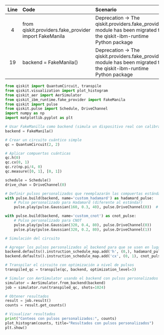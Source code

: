 | Line | Code | Scenario | Reference | Artifact | Refactoring |
| :--: | :--- | :------- | :-------: | :------- | :---------- |
| 4 | from qiskit.providers.fake_provider import FakeManila | Deprecation -> The qiskit.providers.fake_provider module has been migrated to the qiskit-ibm-runtime Python package | qrn_ddbb-b2a36172-1679-422a-ace5-1dac4494834e | qiskit.providers.fake_provider | from qiskit_ibm_runtime.fake_provider import FakeManila |
| 19 | backend = FakeManila() | Deprecation -> The qiskit.providers.fake_provider module has been migrated to the qiskit-ibm-runtime Python package | qrn_ddbb-b2a36172-1679-422a-ace5-1dac4494834e | qiskit.providers.fake_provider | backend = FakeManila() |

```python
from qiskit import QuantumCircuit, transpile
from qiskit.visualization import plot_histogram
from qiskit_aer import AerSimulator
from qiskit_ibm_runtime.fake_provider import FakeManila
from qiskit import pulse
from qiskit.pulse import Schedule, DriveChannel
import numpy as np
import matplotlib.pyplot as plt

# Usar FakeManilla como backend (simula un dispositivo real con calibraciones)
backend = FakeManila()

# Crear un circuito cuántico simple
qc = QuantumCircuit(2, 2)

# Aplicar compuertas cuánticas
qc.h(0)
qc.cx(0, 1)
qc.rz(np.pi/4, 0)
qc.measure([0, 1], [0, 1])

schedule = Schedule()
drive_chan = DriveChannel(0)

# Definir pulsos personalizados que reemplazarán las compuertas estándar
with pulse.build(backend, name='custom_hadamard') as hadamard_pulse:
    # Pulso personalizado para Hadamard (diferente al estándar)
    pulse.play(pulse.Gaussian(160, 0.3, 40), pulse.DriveChannel(0))  # Amplitud diferente

with pulse.build(backend, name='custom_cnot') as cnot_pulse:
    # Pulso personalizado para CNOT
    pulse.play(pulse.Gaussian(320, 0.4, 80), pulse.DriveChannel(0))
    pulse.play(pulse.Gaussian(320, 0.2, 80), pulse.DriveChannel(1))

# Simulación del circuito

# Agregar los pulsos personalizados al backend para que se usen en lugar de los estándar
backend.defaults().instruction_schedule_map.add('h', (0,), hadamard_pulse)
backend.defaults().instruction_schedule_map.add('cx', (0, 1), cnot_pulse)

# Transpilar el circuito con optimización a nivel de pulsos
transpiled_qc = transpile(qc, backend, optimization_level=3)

# Simular con AerSimulator usando el backend con pulsos personalizados
simulator = AerSimulator.from_backend(backend)
job = simulator.run(transpiled_qc, shots=1024)

# Obtener resultados
result = job.result()
counts = result.get_counts()

# Visualizar resultados
print("Conteos con pulsos personalizados:", counts)
plot_histogram(counts, title="Resultados con pulsos personalizados")
plt.show()
```
